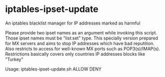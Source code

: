 # iptables-ipset-update
An iptables blacklist manager for IP addresses marked as harmful

Please provide two ipset names as an argument while invoking this script. Those ipset names must be "list:set" type. This specially version prepared for MX servers and aims to stop IP addresses which have bad reputition. Also restricts to access for well-known MX ports such as POP3(s)/IMAP(s). Restrictions basically covers only countries IP addresses blocks like "Turkey"

Usage: iptables-ipset-update.sh  ALLOW  DENY
